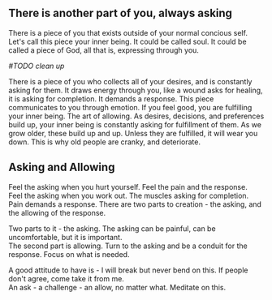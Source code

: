 

## There is another part of you, always asking
There is a piece of you that exists outside of your normal concious self. Let's call this piece your inner being. 
It could be called soul. It could be called a piece of God, all that is, expressing through you. 
  
_#TODO clean up_

There is a piece of you who collects all of your desires, and is constantly asking for them. It draws energy through you, like a wound asks for healing, 
it is asking for completion. It demands a response. 
This piece communicates to you through emotion. If you feel good, you are fulfilling your inner being. 
The art of allowing. 
As desires, decisions, and preferences build up, your inner being is constantly asking for fulfillment of them. As we grow older, these 
build up and up. Unless they are fulfilled, it will wear you down. 
This is why old people are cranky, and deteriorate. 

## Asking and Allowing  
Feel the asking when you hurt yourself. Feel the pain and the response.  
Feel the asking when you work out. The muscles asking for completion.  
Pain demands a response. There are two parts to creation - the asking, and the allowing of the response.  

Two parts to it - the asking. The asking can be painful, can be uncomfortable, but it is important.  
The second part is allowing. Turn to the asking and be a conduit for the response. Focus on what is needed.  
  
A good attitude to have is - I will break but never bend on this. If people don't agree, come take it from me.  
An ask - a challenge - an allow, no matter what. Meditate on this. 

